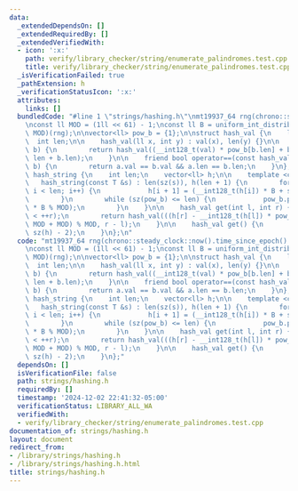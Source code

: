 ```yaml
---
data:
  _extendedDependsOn: []
  _extendedRequiredBy: []
  _extendedVerifiedWith:
  - icon: ':x:'
    path: verify/library_checker/string/enumerate_palindromes.test.cpp
    title: verify/library_checker/string/enumerate_palindromes.test.cpp
  _isVerificationFailed: true
  _pathExtension: h
  _verificationStatusIcon: ':x:'
  attributes:
    links: []
  bundledCode: "#line 1 \"strings/hashing.h\"\nmt19937_64 rng(chrono::steady_clock::now().time_since_epoch().count());\n\
    \nconst ll MOD = (1ll << 61) - 1;\nconst ll B = uniform_int_distribution<ll>(0,\
    \ MOD)(rng);\n\nvector<ll> pow_b = {1};\n\nstruct hash_val {\n    ll val;\n  \
    \  int len;\n\n    hash_val(ll x, int y) : val(x), len(y) {}\n\n    hash_val operator+(hash_val\
    \ b) {\n        return hash_val((__int128_t(val) * pow_b[b.len] + b.val) % MOD,\
    \ len + b.len);\n    }\n\n    friend bool operator==(const hash_val a, const hash_val\
    \ b) {\n        return a.val == b.val && a.len == b.len;\n    }\n};\n\nstruct\
    \ hash_string {\n    int len;\n    vector<ll> h;\n\n    template <class T>\n \
    \   hash_string(const T &s) : len(sz(s)), h(len + 1) {\n        for (int i = 0;\
    \ i < len; i++) {\n            h[i + 1] = (__int128_t(h[i]) * B + s[i]) % MOD;\n\
    \        }\n        while (sz(pow_b) <= len) {\n            pow_b.push_back(__int128_t(pow_b.back())\
    \ * B % MOD);\n        }\n    }\n\n    hash_val get(int l, int r) {\n        assert(l\
    \ < ++r);\n        return hash_val(((h[r] - __int128_t(h[l]) * pow_b[r - l]) %\
    \ MOD + MOD) % MOD, r - l);\n    }\n\n    hash_val get() {\n        return get(0,\
    \ sz(h) - 2);\n    }\n};\n"
  code: "mt19937_64 rng(chrono::steady_clock::now().time_since_epoch().count());\n\
    \nconst ll MOD = (1ll << 61) - 1;\nconst ll B = uniform_int_distribution<ll>(0,\
    \ MOD)(rng);\n\nvector<ll> pow_b = {1};\n\nstruct hash_val {\n    ll val;\n  \
    \  int len;\n\n    hash_val(ll x, int y) : val(x), len(y) {}\n\n    hash_val operator+(hash_val\
    \ b) {\n        return hash_val((__int128_t(val) * pow_b[b.len] + b.val) % MOD,\
    \ len + b.len);\n    }\n\n    friend bool operator==(const hash_val a, const hash_val\
    \ b) {\n        return a.val == b.val && a.len == b.len;\n    }\n};\n\nstruct\
    \ hash_string {\n    int len;\n    vector<ll> h;\n\n    template <class T>\n \
    \   hash_string(const T &s) : len(sz(s)), h(len + 1) {\n        for (int i = 0;\
    \ i < len; i++) {\n            h[i + 1] = (__int128_t(h[i]) * B + s[i]) % MOD;\n\
    \        }\n        while (sz(pow_b) <= len) {\n            pow_b.push_back(__int128_t(pow_b.back())\
    \ * B % MOD);\n        }\n    }\n\n    hash_val get(int l, int r) {\n        assert(l\
    \ < ++r);\n        return hash_val(((h[r] - __int128_t(h[l]) * pow_b[r - l]) %\
    \ MOD + MOD) % MOD, r - l);\n    }\n\n    hash_val get() {\n        return get(0,\
    \ sz(h) - 2);\n    }\n};"
  dependsOn: []
  isVerificationFile: false
  path: strings/hashing.h
  requiredBy: []
  timestamp: '2024-12-02 22:41:32-05:00'
  verificationStatus: LIBRARY_ALL_WA
  verifiedWith:
  - verify/library_checker/string/enumerate_palindromes.test.cpp
documentation_of: strings/hashing.h
layout: document
redirect_from:
- /library/strings/hashing.h
- /library/strings/hashing.h.html
title: strings/hashing.h
---
```

